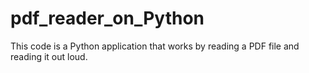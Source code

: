 # pdf_reader_on_Python
 This code is a Python application that works by reading a PDF file and reading it out loud.
